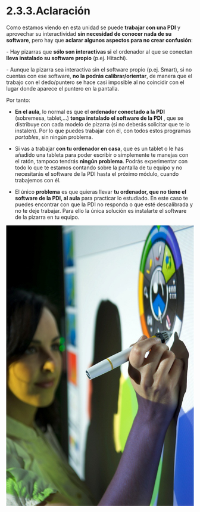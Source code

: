 # 2.3.3.Aclaración

Como estamos viendo en esta unidad se puede **trabajar con una PDI** y aprovechar su interactividad **sin necesidad de conocer nada de su software**, pero hay que **aclarar algunos aspectos para no crear confusión**:

\- Hay pizarras que **sólo son interactivas si** el ordenador al que se conectan **lleva instalado su software propio** (p.ej. Hitachi).

\- Aunque la pizarra sea interactiva sin el software propio (p.ej. Smart), si no cuentas con ese software, **no la podrás calibrar/orientar**, de manera que el trabajo con el dedo/puntero se hace casi imposible al no coincidir con el lugar donde aparece el puntero en la pantalla.

Por tanto:

*   **En el aula**, lo normal es que el **ordenador conectado a la PDI** (sobremesa, tablet,...) **tenga instalado el software de la PDI** , que se distribuye con cada modelo de pizarra (si no deberás solicitar que te lo instalen). Por lo que puedes trabajar con él, con todos estos programas _portables_, sin ningún problema.  
      
    
*   Si vas a trabajar **con tu ordenador en casa**, que es un tablet o le has añadido una tableta para poder escribir o simplemente te manejas con el ratón, tampoco tendrás **ningún problema**. Podrás experimentar con todo lo que te estamos contando sobre la pantalla de tu equipo y no necesitarás el software de la PDI hasta el próximo módulo, cuando trabajemos con él.

*   El único **problema** es que quieras llevar **tu ordenador, que no tiene el software de la PDI, al aula** para practicar lo estudiado. En este caso te puedes encontrar con que la PDI no responda o que esté descalibrada y no te deje trabajar. Para ello la única solución es instalarte el software de la pizarra en tu equipo.


![ Fig.1.43.foto de eBeam on Flickr](img/ebean.jpg)  



